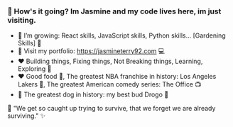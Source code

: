 ### :wave: How's it going? Im Jasmine and my code lives here, im just visiting. 


- 🌱 I’m growing: React skills, JavaScript skills, Python skills... [Gardening Skills] :muscle:
- :eyes: Visit my portfolio: https://jasmineterry92.com :computer:
- :heart: Building things, Fixing things, Not Breaking things, Learning, Exploring :sunrise_over_mountains:
- :heart: Good food :ramen:, The greatest NBA franchise in history: Los Angeles Lakers :basketball:, The greatest American comedy series: The Office :tv:
- :sparkling_heart: The greatest dog in history: my best bud Drogo :dog:


 :thought_balloon: "We get so caught up trying to survive, that we forget we are already surviving." :sparkles:
